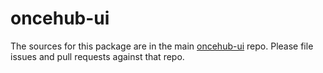 # oncehub-ui

The sources for this package are in the main [oncehub-ui](https://github.com/scheduleonce/once-ui) repo. Please file issues and pull requests against that repo.
